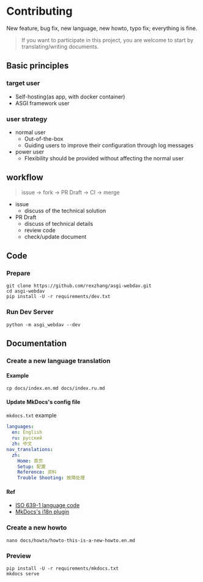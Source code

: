 # Contributing

New feature, bug fix, new language, new howto, typo fix; everything is fine.

> If you want to participate in this project, you are welcome to start by translating/writing documents.

## Basic principles

### target user

- Self-hosting(as app, with docker container)
- ASGI framework user

### user strategy

- normal user
  - Out-of-the-box
  - Guiding users to improve their configuration through log messages
- power user
  - Flexibility should be provided without affecting the normal user

## workflow

> issue -> fork -> PR Draft -> CI -> merge

- issue
  - discuss of the technical solution
- PR Draft
  - discuss of technical details
  - review code
  - check/update document

## Code

### Prepare

```shell
git clone https://github.com/rexzhang/asgi-webdav.git
cd asgi-webdav
pip install -U -r requirements/dev.txt
```

### Run Dev Server

```shell
python -m asgi_webdav --dev
```

## Documentation

### Create a new language translation

#### Example

```shell
cp docs/index.en.md docs/index.ru.md
```

#### Update MkDocs's config file

`mkdocs.txt` example

```yaml
languages:
  en: English
  ru: русский
  zh: 中文
nav_translations:
  zh:
    Home: 首页
    Setup: 配置
    Reference: 资料
    Trouble Shooting: 故障处理
```

#### Ref

- [ISO 639-1 language code](https://en.wikipedia.org/wiki/List_of_ISO_639-1_codes)
- [MkDocs's i18n plugin](https://github.com/ultrabug/mkdocs-static-i18n)

### Create a new howto

```shell
nano docs/howto/howto-this-is-a-new-howto.en.md
```

### Preview

```shell
pip install -U -r requirements/mkdocs.txt
mkdocs serve
```
